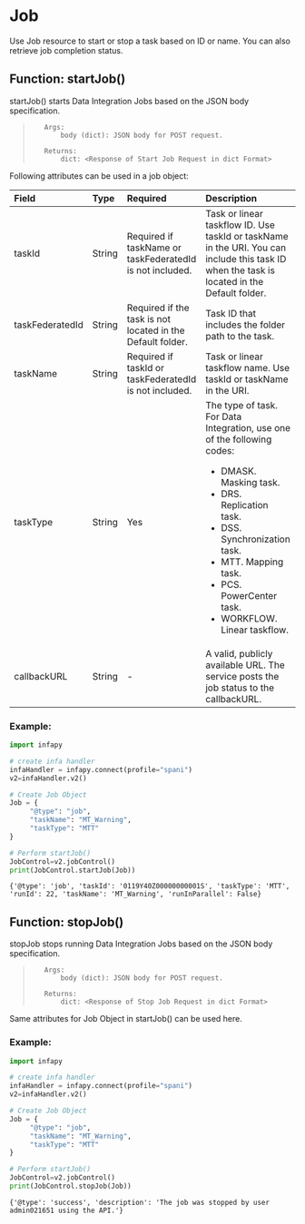# Job

Use Job resource to start or stop a task based on ID or name. You can also retrieve job completion status.

## Function: startJob()

startJob() starts Data Integration Jobs based on the JSON body specification.

>        Args:
>            body (dict): JSON body for POST request.
>
>        Returns:
>            dict: <Response of Start Job Request in dict Format>
    
Following attributes can be used in a job object:
    
| Field | Type | Required | Description |
| :---- | :--- | :------- | :---------- |
| taskId | String | Required if taskName or taskFederatedId is not included.	 | Task or linear taskflow ID. Use taskId or taskName in the URI. You can include this task ID when the task is located in the Default folder. |
| taskFederatedId | String | Required if the task is not located in the Default folder.	 | Task ID that includes the folder path to the task.|
| taskName | String | Required if taskId or taskFederatedId is not included.	 | Task or linear taskflow name. Use taskId or taskName in the URI. |
| taskType | String | Yes | The type of task. For Data Integration, use one of the following codes: <ul id="GUID-A9741EE3-2A05-4A09-903E-4132CCFF3AEA_UL_2EC6F787429E47F697CE577C0307A55D" class="ul"><div  style="display: inline;"><li id="GUID-A9741EE3-2A05-4A09-903E-4132CCFF3AEA_LI_B42714E58A3A4B6484E5DB485E8CEF3E" class="li"><div  style="display: inline;">DMASK. <span id="GUID-A9741EE3-2A05-4A09-903E-4132CCFF3AEA_GUID-F12B4328-19E2-41EA-A975-074745CC6499" class="ph"><div  style="display: inline;">Masking</div></span> task.</div></li><li id="GUID-A9741EE3-2A05-4A09-903E-4132CCFF3AEA_LI_2D5775B53454440E9055CEE735602FDC" class="li"><div  style="display: inline;">DRS. <span id="GUID-A9741EE3-2A05-4A09-903E-4132CCFF3AEA_GUID-B271E0CE-C5DF-4BD5-B4E2-91DECA6AD473" class="ph"><div  style="display: inline;">Replication</div></span> task. </div></li><li id="GUID-A9741EE3-2A05-4A09-903E-4132CCFF3AEA_LI_3A4ED3B184B449CF962D6BCBA4FA50E3" class="li"><div  style="display: inline;">DSS. <span id="GUID-A9741EE3-2A05-4A09-903E-4132CCFF3AEA_GUID-4F5449FC-921D-4B4F-A4F3-9DA99E04CF69" class="ph"><div  style="display: inline;">Synchronization</div></span> task. </div></li><li id="GUID-A9741EE3-2A05-4A09-903E-4132CCFF3AEA_LI_9C399E74CCDF46B8A7446373F26148E2" class="li"><div  style="display: inline;">MTT. <span id="GUID-A9741EE3-2A05-4A09-903E-4132CCFF3AEA_GUID-5EC4F8FA-F7FB-4E80-AC30-49BFDFC078C4" class="ph"><div  style="display: inline;">Mapping</div></span> task. </div></li><li id="GUID-A9741EE3-2A05-4A09-903E-4132CCFF3AEA_LI_8D3D898A82D54871A3A4251350B00C44" class="li"><div  style="display: inline;">PCS. PowerCenter task.</div></li><li id="GUID-A9741EE3-2A05-4A09-903E-4132CCFF3AEA_LI_747994FA877C40DA84896E9E97988D19" class="li"><div  style="display: inline;">WORKFLOW. Linear taskflow. </div></li></div></ul>  |
| callbackURL | String | - | A valid, publicly available URL. The service posts the job status to the callbackURL. |
    

### Example:


```python
import infapy

# create infa handler
infaHandler = infapy.connect(profile="spani")
v2=infaHandler.v2()

# Create Job Object
Job = {
     "@type": "job",
     "taskName": "MT_Warning",
     "taskType": "MTT"
}

# Perform startJob()
JobControl=v2.jobControl()
print(JobControl.startJob(Job))
```

    {'@type': 'job', 'taskId': '0119Y40Z00000000001S', 'taskType': 'MTT', 'runId': 22, 'taskName': 'MT_Warning', 'runInParallel': False}
    

## Function: stopJob()

stopJob stops running Data Integration Jobs based on the JSON body specification.

>        Args:
>            body (dict): JSON body for POST request.
>
>        Returns:
>            dict: <Response of Stop Job Request in dict Format>
    
Same attributes for Job Object in startJob() can be used here.

### Example:


```python
import infapy

# create infa handler
infaHandler = infapy.connect(profile="spani")
v2=infaHandler.v2()

# Create Job Object
Job = {
     "@type": "job",
     "taskName": "MT_Warning",
     "taskType": "MTT"
}

# Perform startJob()
JobControl=v2.jobControl()
print(JobControl.stopJob(Job))
```

    {'@type': 'success', 'description': 'The job was stopped by user admin021651 using the API.'}
    
